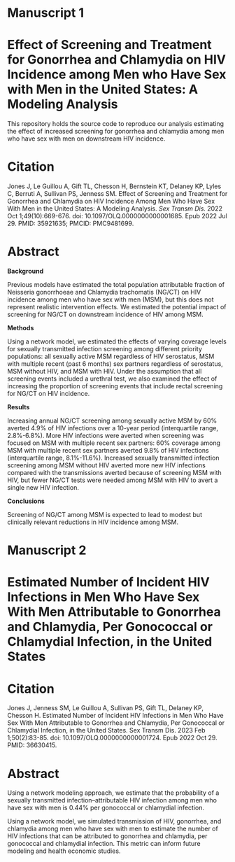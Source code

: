 # Manuscript 1

# Effect of Screening and Treatment for Gonorrhea and Chlamydia on HIV Incidence among Men who Have Sex with Men in the United States: A Modeling Analysis

This repository holds the source code to reproduce our analysis estimating the effect of increased screening for gonorrhea and chlamydia among men who have sex with men on downstream HIV incidence.

# Citation

Jones J, Le Guillou A, Gift TL, Chesson H, Bernstein KT, Delaney KP, Lyles C, Berruti A, Sullivan PS, Jenness SM. Effect of Screening and Treatment for Gonorrhea and Chlamydia on HIV Incidence Among Men Who Have Sex With Men in the United States: A Modeling Analysis. <i>Sex Transm Dis.</i> 2022 Oct 1;49(10):669-676. doi: 10.1097/OLQ.0000000000001685. Epub 2022 Jul 29. PMID: 35921635; PMCID: PMC9481699.

# Abstract

<b>Background</b>

Previous models have estimated the total population attributable fraction of Neisseria gonorrhoeae and Chlamydia trachomatis (NG/CT) on HIV incidence among men who have sex with men (MSM), but this does not represent realistic intervention effects. We estimated the potential impact of screening for NG/CT on downstream incidence of HIV among MSM.

<b>Methods</b>

Using a network model, we estimated the effects of varying coverage levels for sexually transmitted infection screening among different priority populations: all sexually active MSM regardless of HIV serostatus, MSM with multiple recent (past 6 months) sex partners regardless of serostatus, MSM without HIV, and MSM with HIV. Under the assumption that all screening events included a urethral test, we also examined the effect of increasing the proportion of screening events that include rectal screening for NG/CT on HIV incidence.

<b>Results</b>

Increasing annual NG/CT screening among sexually active MSM by 60% averted 4.9% of HIV infections over a 10-year period (interquartile range, 2.8%-6.8%). More HIV infections were averted when screening was focused on MSM with multiple recent sex partners: 60% coverage among MSM with multiple recent sex partners averted 9.8% of HIV infections (interquartile range, 8.1%-11.6%). Increased sexually transmitted infection screening among MSM without HIV averted more new HIV infections compared with the transmissions averted because of screening MSM with HIV, but fewer NG/CT tests were needed among MSM with HIV to avert a single new HIV infection.

<b>Conclusions</b>

Screening of NG/CT among MSM is expected to lead to modest but clinically relevant reductions in HIV incidence among MSM.

# Manuscript 2

# Estimated Number of Incident HIV Infections in Men Who Have Sex With Men Attributable to Gonorrhea and Chlamydia, Per Gonococcal or Chlamydial Infection, in the United States

# Citation
Jones J, Jenness SM, Le Guillou A, Sullivan PS, Gift TL, Delaney KP, Chesson H. Estimated Number of Incident HIV Infections in Men Who Have Sex With Men Attributable to Gonorrhea and Chlamydia, Per Gonococcal or Chlamydial Infection, in the United States. Sex Transm Dis. 2023 Feb 1;50(2):83-85. doi: 10.1097/OLQ.0000000000001724. Epub 2022 Oct 29. PMID: 36630415.

# Abstract
Using a network modeling approach, we estimate that the probability of a sexually transmitted infection–attributable HIV infection among men who have sex with men is 0.44% per gonococcal or chlamydial infection.

Using a network model, we simulated transmission of HIV, gonorrhea, and chlamydia among men who have sex with men to estimate the number of HIV infections that can be attributed to gonorrhea and chlamydia, per gonococcal and chlamydial infection. This metric can inform future modeling and health economic studies.


